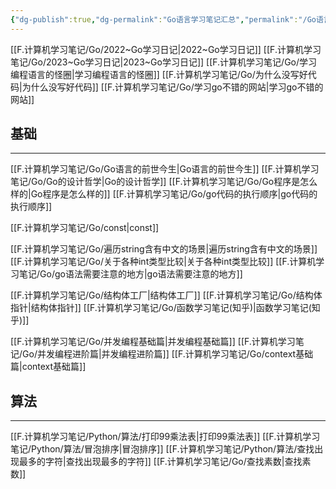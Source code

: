 ```yaml
---
{"dg-publish":true,"dg-permalink":"Go语言学习笔记汇总","permalink":"/Go语言学习笔记汇总/","noteIcon":"","created":"","updated":""}
---
```



[[F.计算机学习笔记/Go/2022~Go学习日记\|2022~Go学习日记]]
[[F.计算机学习笔记/Go/2023~Go学习日记\|2023~Go学习日记]]
[[F.计算机学习笔记/Go/学习编程语言的怪圈\|学习编程语言的怪圈]]
[[F.计算机学习笔记/Go/为什么没写好代码\|为什么没写好代码]]
[[F.计算机学习笔记/Go/学习go不错的网站\|学习go不错的网站]]

## 基础
---
[[F.计算机学习笔记/Go/Go语言的前世今生\|Go语言的前世今生]]
[[F.计算机学习笔记/Go/Go的设计哲学\|Go的设计哲学]]
[[F.计算机学习笔记/Go/Go程序是怎么样的\|Go程序是怎么样的]]
[[F.计算机学习笔记/Go/go代码的执行顺序\|go代码的执行顺序]]

[[F.计算机学习笔记/Go/const\|const]]

[[F.计算机学习笔记/Go/遍历string含有中文的场景\|遍历string含有中文的场景]]
[[F.计算机学习笔记/Go/关于各种int类型比较\|关于各种int类型比较]]
[[F.计算机学习笔记/Go/go语法需要注意的地方\|go语法需要注意的地方]]

[[F.计算机学习笔记/Go/结构体工厂\|结构体工厂]]
[[F.计算机学习笔记/Go/结构体指针\|结构体指针]]
[[F.计算机学习笔记/Go/函数学习笔记(知乎)\|函数学习笔记(知乎)]]

[[F.计算机学习笔记/Go/并发编程基础篇\|并发编程基础篇]]
[[F.计算机学习笔记/Go/并发编程进阶篇\|并发编程进阶篇]]
[[F.计算机学习笔记/Go/context基础篇\|context基础篇]]


## 算法
----
[[F.计算机学习笔记/Python/算法/打印99乘法表\|打印99乘法表]]
[[F.计算机学习笔记/Python/算法/冒泡排序\|冒泡排序]]
[[F.计算机学习笔记/Python/算法/查找出现最多的字符\|查找出现最多的字符]]
[[F.计算机学习笔记/Go/查找素数\|查找素数]]

